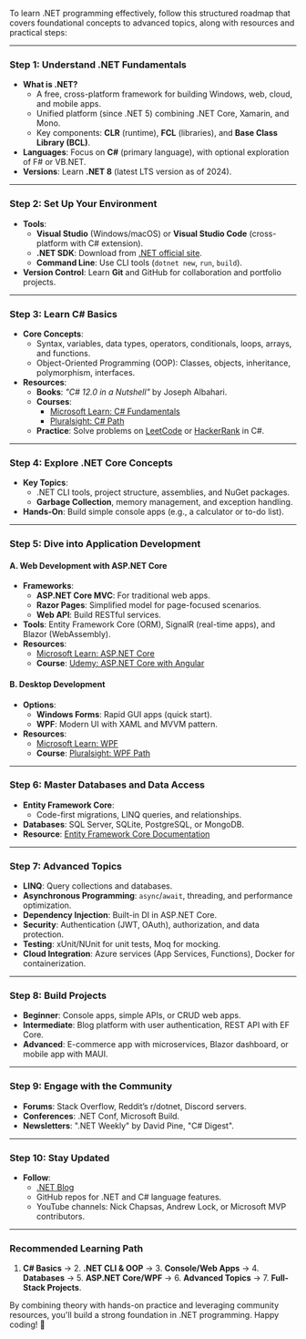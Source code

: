 To learn .NET programming effectively, follow this structured roadmap that covers foundational concepts to advanced topics, along with resources and practical steps:

---

### **Step 1: Understand .NET Fundamentals**
- **What is .NET?**
  - A free, cross-platform framework for building Windows, web, cloud, and mobile apps.
  - Unified platform (since .NET 5) combining .NET Core, Xamarin, and Mono.
  - Key components: **CLR** (runtime), **FCL** (libraries), and **Base Class Library (BCL)**.
- **Languages**: Focus on **C#** (primary language), with optional exploration of F# or VB.NET.
- **Versions**: Learn **.NET 8** (latest LTS version as of 2024).

---

### **Step 2: Set Up Your Environment**
- **Tools**:
  - **Visual Studio** (Windows/macOS) or **Visual Studio Code** (cross-platform with C# extension).
  - **.NET SDK**: Download from [.NET official site](https://dotnet.microsoft.com/).
  - **Command Line**: Use CLI tools (`dotnet new`, `run`, `build`).
- **Version Control**: Learn **Git** and GitHub for collaboration and portfolio projects.

---

### **Step 3: Learn C# Basics**
- **Core Concepts**:
  - Syntax, variables, data types, operators, conditionals, loops, arrays, and functions.
  - Object-Oriented Programming (OOP): Classes, objects, inheritance, polymorphism, interfaces.
- **Resources**:
  - **Books**: *"C# 12.0 in a Nutshell"* by Joseph Albahari.
  - **Courses**: 
    - [Microsoft Learn: C# Fundamentals](https://learn.microsoft.com/en-us/training/career-paths/developer)
    - [Pluralsight: C# Path](https://www.pluralsight.com/)
  - **Practice**: Solve problems on [LeetCode](https://leetcode.com/) or [HackerRank](https://www.hackerrank.com/) in C#.

---

### **Step 4: Explore .NET Core Concepts**
- **Key Topics**:
  - .NET CLI tools, project structure, assemblies, and NuGet packages.
  - **Garbage Collection**, memory management, and exception handling.
- **Hands-On**: Build simple console apps (e.g., a calculator or to-do list).

---

### **Step 5: Dive into Application Development**
#### **A. Web Development with ASP.NET Core**
- **Frameworks**:
  - **ASP.NET Core MVC**: For traditional web apps.
  - **Razor Pages**: Simplified model for page-focused scenarios.
  - **Web API**: Build RESTful services.
- **Tools**: Entity Framework Core (ORM), SignalR (real-time apps), and Blazor (WebAssembly).
- **Resources**:
  - [Microsoft Learn: ASP.NET Core](https://learn.microsoft.com/en-us/aspnet/core/)
  - **Course**: [Udemy: ASP.NET Core with Angular](https://www.udemy.com/course/aspnetcore/)

#### **B. Desktop Development**
- **Options**:
  - **Windows Forms**: Rapid GUI apps (quick start).
  - **WPF**: Modern UI with XAML and MVVM pattern.
- **Resources**:
  - [Microsoft Learn: WPF](https://learn.microsoft.com/en-us/dotnet/desktop/wpf/)
  - **Course**: [Pluralsight: WPF Path](https://www.pluralsight.com/)

---

### **Step 6: Master Databases and Data Access**
- **Entity Framework Core**:
  - Code-first migrations, LINQ queries, and relationships.
- **Databases**: SQL Server, SQLite, PostgreSQL, or MongoDB.
- **Resource**: [Entity Framework Core Documentation](https://learn.microsoft.com/en-us/ef/core/)

---

### **Step 7: Advanced Topics**
- **LINQ**: Query collections and databases.
- **Asynchronous Programming**: `async`/`await`, threading, and performance optimization.
- **Dependency Injection**: Built-in DI in ASP.NET Core.
- **Security**: Authentication (JWT, OAuth), authorization, and data protection.
- **Testing**: xUnit/NUnit for unit tests, Moq for mocking.
- **Cloud Integration**: Azure services (App Services, Functions), Docker for containerization.

---

### **Step 8: Build Projects**
- **Beginner**: Console apps, simple APIs, or CRUD web apps.
- **Intermediate**: Blog platform with user authentication, REST API with EF Core.
- **Advanced**: E-commerce app with microservices, Blazor dashboard, or mobile app with MAUI.

---

### **Step 9: Engage with the Community**
- **Forums**: Stack Overflow, Reddit’s r/dotnet, Discord servers.
- **Conferences**: .NET Conf, Microsoft Build.
- **Newsletters**: ".NET Weekly" by David Pine, "C# Digest".

---

### **Step 10: Stay Updated**
- **Follow**:
  - [.NET Blog](https://devblogs.microsoft.com/dotnet/)
  - GitHub repos for .NET and C# language features.
  - YouTube channels: Nick Chapsas, Andrew Lock, or Microsoft MVP contributors.

---

### **Recommended Learning Path**
1. **C# Basics** → 2. **.NET CLI & OOP** → 3. **Console/Web Apps** → 4. **Databases** → 5. **ASP.NET Core/WPF** → 6. **Advanced Topics** → 7. **Full-Stack Projects**.

By combining theory with hands-on practice and leveraging community resources, you'll build a strong foundation in .NET programming. Happy coding! 🚀
